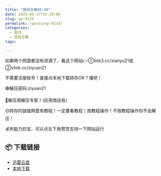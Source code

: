 ```yaml
---
title: "狼叔合集05-08"
date: 2025-05-17T15:20:00
slug: wp-9134
permalink: /posts/wp-9134/
categories:
  - 盖📺
  - 恰饭合集
tags:

---
```


如果两个网盘都没有资源了，看这个网站👉①link3.cc/xianyu21或②vlink.cc/ziyuan21

不需要注册账号！直接点本地下载转存OK？懂吧！

🟢解压密码:ziyuan21

🔵解压用解压专家！(应用商店有)

🟡转存的链接网盘有教程！一定要看教程！按教程操作！不按教程操作你不会解压！

💰🈶能力的宝，可以点左下角赞赏支持一下网站运行

## 📦 下载链接
- [迅雷云盘](https://blziyuan21.com/pay-download/9134?key=263c00e561&down_id=0)
- [本地下载](https://blziyuan21.com/pay-download/9134?key=263c00e561&down_id=1)


